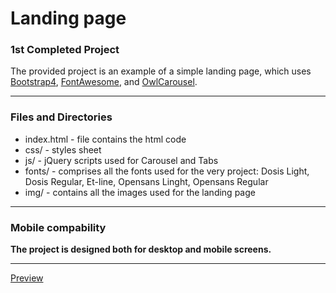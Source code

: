 # Landing page

### 1st Completed Project

The provided project is an example of a simple landing page, which uses [Bootstrap4](http://getbootstrap.com/), [FontAwesome](https://fontawesome.com/), and [OwlCarousel](https://owlcarousel2.github.io/OwlCarousel2/).

----
### Files and Directories

* index.html  - file contains the html code
* css/  - styles sheet
* js/ - jQuery scripts used for Carousel and Tabs
* fonts/ - comprises all the fonts used for the very project: Dosis Light, Dosis Regular, Et-line, Opensans Linght, Opensans Regular
* img/ - contains all the images used for the landing page

___

### Mobile compability

**The project is designed both for desktop and mobile screens.**

___

[Preview](https://alinak8.github.io/landing-page/)



